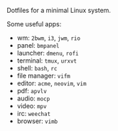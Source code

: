 Dotfiles for a minimal Linux system.

Some useful apps:

- wm: `2bwm`, `i3`, `jwm`, `rio`
- panel: `bmpanel`
- launcher: `dmenu`, `rofi`
- terminal: `tmux`, `urxvt`
- shell: `bash`, `rc`
- file manager: `vifm`
- editor: `acme`, `neovim`, `vim`
- pdf: `apvlv`
- audio: `mocp`
- video: `mpv`
- irc: `weechat`
- browser: `vimb`
